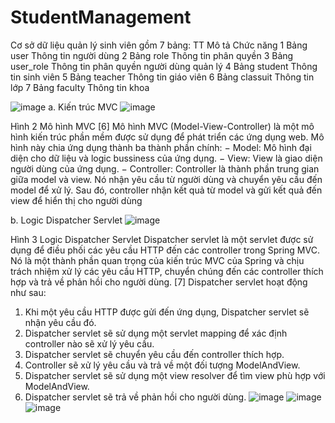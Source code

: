 ﻿# StudentManagement
Cơ sở dữ liệu quản lý sinh viên gồm 7 bảng:
TT	Mô tả	Chức năng
1	Bảng user	Thông tin người dùng
2	Bảng role	Thông tin phân quyền
3	Bảng user_role	Thông tin phân quyền người dùng quản lý
4	Bảng student	Thông tin sinh viên
5	Bảng teacher	Thông tin giáo viên
6	Bảng classuit	Thông tin lớp
7	Bảng faculty	Thông tin khoa
 

![image](https://github.com/VoTuanNam/StudentManagement/assets/142739440/3b754f76-fe71-4c03-a336-577255a456cc)
a. Kiến trúc MVC
 ![image](https://github.com/VoTuanNam/StudentManagement/assets/142739440/3c2f0351-92d9-494c-9cf3-bd84b2ba74f2)

Hình 2 Mô hình MVC [6]
Mô hình MVC (Model-View-Controller) là một mô hình kiến trúc phần mềm được sử dụng để phát triển các ứng dụng web. Mô hình này chia ứng dụng thành ba thành phần chính:
−	Model: Mô hình đại diện cho dữ liệu và logic bussiness của ứng dụng.
−	View: View là giao diện người dùng của ứng dụng.
−	Controller: Controller là thành phần trung gian giữa model và view. Nó nhận yêu cầu từ người dùng và chuyển yêu cầu đến model để xử lý. Sau đó, controller nhận kết quả từ model và gửi kết quả đến view để hiển thị cho người dùng



b. Logic Dispatcher Servlet
 ![image](https://github.com/VoTuanNam/StudentManagement/assets/142739440/79ea9b64-0b52-4342-82a2-ed50c6584f48)

Hình 3 Logic Dispatcher Servlet
Dispatcher servlet là một servlet được sử dụng để điều phối các yêu cầu HTTP đến các controller trong Spring MVC. Nó là một thành phần quan trọng của kiến trúc MVC của Spring và chịu trách nhiệm xử lý các yêu cầu HTTP, chuyển chúng đến các controller thích hợp và trả về phản hồi cho người dùng. [7]
Dispatcher servlet hoạt động như sau:
1.	Khi một yêu cầu HTTP được gửi đến ứng dụng, Dispatcher servlet sẽ nhận yêu cầu đó.
2.	Dispatcher servlet sẽ sử dụng một servlet mapping để xác định controller nào sẽ xử lý yêu cầu.
3.	Dispatcher servlet sẽ chuyển yêu cầu đến controller thích hợp.
4.	Controller sẽ xử lý yêu cầu và trả về một đối tượng ModelAndView.
5.	Dispatcher servlet sẽ sử dụng một view resolver để tìm view phù hợp với ModelAndView.
6.	Dispatcher servlet sẽ trả về phản hồi cho người dùng.
![image](https://github.com/VoTuanNam/StudentManagement/assets/142739440/38437f72-9af7-47fa-ae9b-440056d4d291)
![image](https://github.com/VoTuanNam/StudentManagement/assets/142739440/7da9be44-6f91-4a7a-a420-7775a917e9c3)
![image](https://github.com/VoTuanNam/StudentManagement/assets/142739440/21bfdefc-25f1-4127-929d-f1f49befb2d9)
